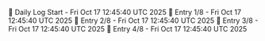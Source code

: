 📅 Daily Log Start - Fri Oct 17 12:45:40 UTC 2025
📌 Entry 1/8 - Fri Oct 17 12:45:40 UTC 2025
📌 Entry 2/8 - Fri Oct 17 12:45:40 UTC 2025
📌 Entry 3/8 - Fri Oct 17 12:45:40 UTC 2025
📌 Entry 4/8 - Fri Oct 17 12:45:40 UTC 2025
